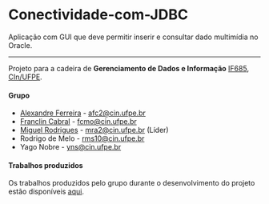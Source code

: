 Conectividade-com-JDBC
======================

Aplicação com GUI que deve permitir inserir e consultar dado multimídia no Oracle.

----

Projeto para a cadeira de **Gerenciamento de Dados e Informação** [IF685](http://cin.ufpe.br/~if685/), [CIn/UFPE](http://www2.cin.ufpe.br/site/index.php).

#### Grupo

* [Alexandre Ferreira](https://github.com/afc2) - afc2@cin.ufpe.br
* [Franclin Cabral](https://github.com/FranclinC) - fcmo@cin.ufpe.br
* [Miguel Rodrigues](https://github.com/miguelarauj1o) - mra2@cin.ufpe.br (Líder)
* Rodrigo de Melo - rms10@cin.ufpe.br
* Yago Nobre - yns@cin.ufpe.br

#### Trabalhos produzidos

Os trabalhos produzidos pelo grupo durante o desenvolvimento do projeto estão disponíveis [aqui](http://cin.ufpe.br/~mra2/gdi/downloads.html).
 
